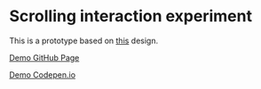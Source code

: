 # Scrolling interaction experiment

This is a prototype based on [this](https://dribbble.com/shots/2285816-Scrolling-effect) design.

[Demo GitHub Page](https://schmidtsonian.github.io/menu/)

[Demo Codepen.io](http://codepen.io/schmidtsonian/pen/kkwKWV)
